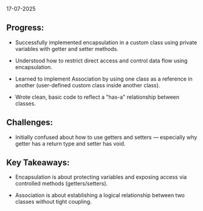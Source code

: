 17-07-2025

## Progress:

* Successfully implemented encapsulation in a custom class using private variables with getter and setter methods.

* Understood how to restrict direct access and control data flow using encapsulation.

* Learned to implement Association by using one class as a reference in another (user-defined custom class inside another class).

* Wrote clean, basic code to reflect a "has-a" relationship between classes.


## Challenges:
* Initially confused about how to use getters and setters — especially why getter has a return type and setter has void.


## Key Takeaways:
* Encapsulation is about protecting variables and exposing access via controlled methods (getters/setters).

* Association is about establishing a logical relationship between two classes without tight coupling.

